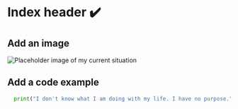 # Index header ✔️

## Add an image

![Placeholder image of my current situation](https://i.pinimg.com/originals/0a/e2/a4/0ae2a4e9c83704bc7699316ad9d43f0c.jpg)

## Add a code example

```python
  print("I don't know what I am doing with my life. I have no purpose.")
```
